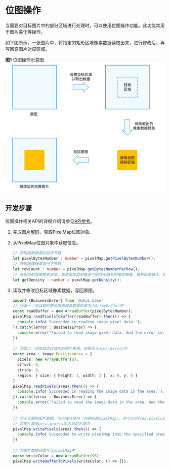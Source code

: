 # 位图操作

当需要对目标图片中的部分区域进行处理时，可以使用位图操作功能。此功能常用于图片美化等操作。

如下图所示，一张图片中，将指定的矩形区域像素数据读取出来，进行修改后，再写回原图片对应区域。

**图1** 位图操作示意图  
![Bitmap operation](figures/bitmap-operation.png)

## 开发步骤

位图操作相关API的详细介绍请参见[API参考](../reference/apis/js-apis-image.md#pixelmap7)。

1. 完成[图片解码](image-decoding.md#开发步骤)，获取PixelMap位图对象。

2. 从PixelMap位图对象中获取信息。
     
   ```ts
   // 获取图像像素的总字节数
   let pixelBytesNumber : number = pixelMap.getPixelBytesNumber();
   // 获取图像像素每行字节数
   let rowCount : number = pixelMap.getBytesNumberPerRow();
   // 获取当前图像像素密度。像素密度是指每英寸图片所拥有的像素数量。像素密度越大，图片越精细。
   let getDensity : number = pixelMap.getDensity();
   ```

3. 读取并修改目标区域像素数据，写回原图。
     
   ```ts
   import {BusinessError} from '@ohos.base'
   // 场景一：将读取的整张图像像素数据结果写入ArrayBuffer中
   const readBuffer = new ArrayBuffer(pixelBytesNumber);
   pixelMap.readPixelsToBuffer(readBuffer).then(() => {
     console.info('Succeeded in reading image pixel data.');
   }).catch((error : BusinessError) => {
     console.error('Failed to read image pixel data. And the error is: ' + error);
   })
   
   // 场景二：读取指定区域内的图片数据，结果写入area.pixels中
   const area : image.PositionArea = {
     pixels: new ArrayBuffer(8),
     offset: 0,
     stride: 8,
     region: { size: { height: 1, width: 2 }, x: 0, y: 0 }
   }
   pixelMap.readPixels(area).then(() => {
     console.info('Succeeded in reading the image data in the area.');
   }).catch((error : BusinessError) => {
     console.error('Failed to read the image data in the area. And the error is: ' + error);
   })
   
   // 对于读取的图片数据，可以独立使用（创建新的pixelMap），也可以对area.pixels进行所需修改
   // 将图片数据area.pixels写入指定区域内
   pixelMap.writePixels(area).then(() => {
     console.info('Succeeded to write pixelMap into the specified area.');
   })
   
   // 将图片数据结果写入pixelMap中
   const writeColor = new ArrayBuffer(96);
   pixelMap.writeBufferToPixels(writeColor, () => {});
   ```
